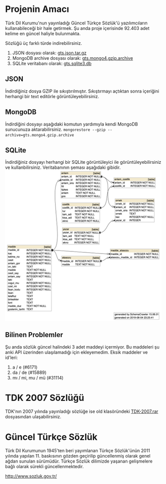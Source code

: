 # Projenin Amacı
Türk Dil Kurumu'nun yayınladığı Güncel Türkçe Sözlük'ü yazılımcıların kullanabileceği bir hale getirmek. Şu anda proje içerisinde 92.403 adet kelime en güncel haliyle bulunmakta.

Sözlüğü üç farklı türde indirebilirsiniz.
1. JSON dosyası olarak: [gts.json.tar.gz](sozluk/gts.json.tar.gz)
2. MongoDB archive dosyası olarak: [gts.mongo4.gzip.archive](sozluk/gts.mongo4.gzip.archive)
3. SQLite veritabanı olarak: [gts.sqlite3.db](sozluk/gts.sqlite3.db)

## JSON
İndirdiğiniz dosya GZIP ile sıkıştırılmıştır. Sıkıştırmayı açtıktan sonra içeriğini herhangi bir text editörle görüntüleyebilirsiniz.

## MongoDB
İndirdiğini dosyayı aşağıdaki komutun yardımıyla kendi MongoDB sunucunuza aktarabilirsiniz.
`mongorestore --gzip --archive=gts.mongo4.gzip.archive`

## SQLite
İndirdiğiniz dosyayı herhangi bir SQLite görüntüleyici ile görüntüleyebilirsiniz ve kullanbilirsiniz. Veritabanının şeması aşağıdaki gibidir.
![alt text](static/schema.png "SQLite Schema")

## Bilinen Problemler
Şu anda sözlük güncel halindeki 3 adet maddeyi içermiyor. Bu maddeleri şu anki API üzerinden ulaşılamadığı için ekleyemedim. Eksik maddeler ve id'leri:
1. a / e (#6171)
2. da / de (#15889)
3. mı / mi, mu / mü (#31114)

# TDK 2007 Sözlüğü
TDK'nın 2007 yılında yayınladığı sözlüğe ise old klasöründeki [TDK-2007.rar](old/TDK-2007.rar) dosyasından ulaşabilirsiniz.

# Güncel Türkçe Sözlük
Türk Dil Kurumunun 1945'ten beri yayımlanan Türkçe Sözlük'ünün 2011 yılında yapılan 11. baskısının gözden geçirilip güncellenmiş olarak genel ağdan sunulan sürümüdür. Türkçe Sözlük dilimizde yaşanan gelişmelere bağlı olarak sürekli güncellenmektedir.

http://www.sozluk.gov.tr/
